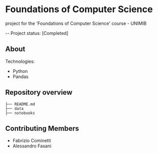 # Foundations of Computer Science

project for the 'Foundations of Computer Science' course - UNIMIB

-- Project status: [Completed]

## About

Technologies:

- Python
- Pandas

## Repository overview

```
├── README.md
├── data
├── notebooks
```

## Contributing Members

- Fabrizio Cominetti
- Alessandro Fasani